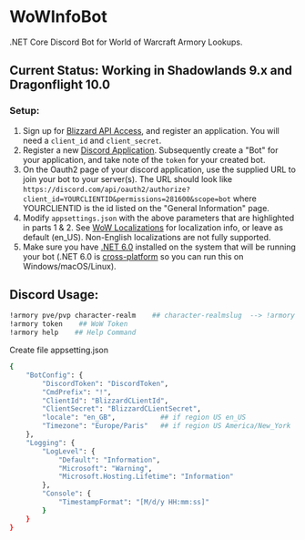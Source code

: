 # WoWInfoBot

.NET Core Discord Bot for World of Warcraft Armory Lookups.

## Current Status: Working in Shadowlands 9.x and Dragonflight 10.0

### Setup:
1. Sign up for [Blizzard API Access](https://develop.battle.net/), and register an application. You will need a `client_id` and `client_secret`.
2. Register a new [Discord Application](https://discord.com/developers/applications). Subsequently create a "Bot" for your application, and take note of the `token` for your created bot.
3. On the Oauth2 page of your discord application, use the supplied URL to join your bot to your server(s). The URL should look like `https://discord.com/api/oauth2/authorize?client_id=YOURCLIENTID&permissions=281600&scope=bot`   where YOURCLIENTID is the id listed on the "General Information" page.
4. Modify `appsettings.json` with the above parameters that are highlighted in parts 1 & 2. See [WoW Localizations](https://develop.battle.net/documentation/world-of-warcraft/guides/localization) for localization info, or leave as default (en_US). Non-English localizations are not fully supported.
5. Make sure you have [.NET 6.0](https://dotnet.microsoft.com/download) installed on the system that will be running your bot (.NET 6.0 is [cross-platform](https://docs.microsoft.com/en-us/dotnet/core/rid-catalog) so you can run this on Windows/macOS/Linux).


 ## Discord Usage:
```bash
!armory pve/pvp character-realm    ## character-realmslug  --> !armory pvp/pve ассонанс-blackscar
!armory token    ## WoW Token
!armory help    ## Help Command
```

Create file appsetting.json 
```bash
{
	"BotConfig": {
		"DiscordToken": "DiscordToken",
		"CmdPrefix": "!",
		"ClientId": "BlizzardCLientId",
		"ClientSecret": "BlizzardCLientSecret",
		"locale": "en_GB",           ## if region US en_US
		"Timezone": "Europe/Paris"   ## if region US America/New_York
	},
	"Logging": {
		"LogLevel": {
			"Default": "Information",
			"Microsoft": "Warning",
			"Microsoft.Hosting.Lifetime": "Information"
		},
		"Console": {
			"TimestampFormat": "[M/d/y HH:mm:ss]"
		}
	}
}
```